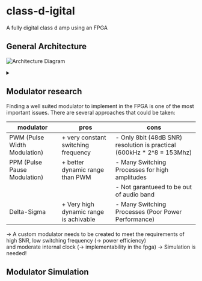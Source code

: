 # class-d-igital
A fully digital class d amp using an FPGA

## General Architecture
![Architecture Diagram](https://g.gravizo.com/source/custom_mark10?https%3A%2F%2Fraw.githubusercontent.com%2FTLmaK0%2Fgravizo%2Fmaster%2FREADME.md)
<details> 
<summary></summary>
custom_mark10
  digraph {
    node [shape=box];
    rankdir=LR;
    usb [shape=none];
    usb -> stm32
    
    i2s [shape=none];
    
    i2s -> fpga [label=pcm]
    stm32 -> fpga [label=pcm]
    
    fpga -> mosfet [label="1 bit stream"]
    mosfet [shape=none];
    
  }
custom_mark10
</details>


## Modulator research
Finding a well suited modulator to implement in the FPGA is one of the most important issues.
There are several approaches that could be taken: 

| modulator                    | pros                                   | cons                                                                  |
| ---------------------------- | -------------------------------------- | --------------------------------------------------------------------- |
| PWM (Pulse Width Modulation) | + very constant switching frequency    | - Only 8bit (48dB SNR) resolution is practical (600kHz * 2^8 = 153Mhz) |
| PPM (Pulse Pause Modulation) | + better dynamic range than PWM        | - Many Switching Processes for high amplitudes                        |
|                              |                                        | - Not garantueed to be out of audio band                              |
| Delta-Sigma                  | + Very high dynamic range is achivable | - Many Switching Processes (Poor Power Performance)                   |

-> A custom modulator needs to be created to meet the requirements of high SNR, low switching frequency (-> power efficiency)   
    and moderate internal clock (-> implementability in the fpga)
-> Simulation is needed!

## Modulator Simulation